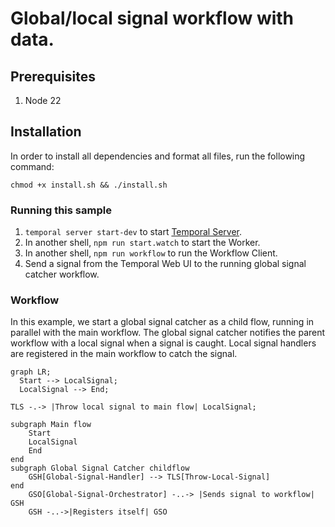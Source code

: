 # Global/local signal workflow with data.

## Prerequisites

1. Node 22

## Installation

In order to install all dependencies and format all files, run the following
command:

```shell
chmod +x install.sh && ./install.sh
```

### Running this sample

1. `temporal server start-dev` to start
   [Temporal Server](https://github.com/temporalio/cli/#installation).
2. In another shell, `npm run start.watch` to start the Worker.
3. In another shell, `npm run workflow` to run the Workflow Client.
4. Send a signal from the Temporal Web UI to the running global signal catcher
   workflow.

### Workflow

In this example, we start a global signal catcher as a child flow, running in
parallel with the main workflow. The global signal catcher notifies the parent
workflow with a local signal when a signal is caught. Local signal handlers are
registered in the main workflow to catch the signal.

```mermaid
graph LR;
  Start --> LocalSignal;
  LocalSignal --> End;

TLS -.-> |Throw local signal to main flow| LocalSignal;

subgraph Main flow
    Start
    LocalSignal
    End
end
subgraph Global Signal Catcher childflow
    GSH[Global-Signal-Handler] --> TLS[Throw-Local-Signal]
end
    GSO[Global-Signal-Orchestrator] -..-> |Sends signal to workflow| GSH
    GSH -..->|Registers itself| GSO
```
